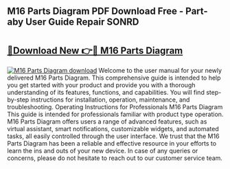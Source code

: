 ## M16 Parts Diagram PDF Download Free - Part-aby User Guide Repair SONRD

# <h2><a href="http://dfskmp.blite.top/?on=M16+Parts+Diagram">🔗Download New 👉🔴 M16 Parts Diagram</a></h2>

[![M16 Parts Diagram download](https://i.imgur.com/lujVjoI.png)](http://dfskmp.blite.top/?on=M16+Parts+Diagram)
Welcome to the user manual for your newly delivered M16 Parts Diagram. This comprehensive guide is intended to help you get started with your product and provide you with a thorough understanding of its features, functions, and capabilities. You will find step-by-step instructions for installation, operation, maintenance, and troubleshooting. Operating Instructions for Professionals M16 Parts Diagram This guide is intended for professionals familiar with product type operation. M16 Parts Diagram offers users a range of advanced features, such as virtual assistant, smart notifications, customizable widgets, and automated tasks, all easily controlled through the user interface. We trust that the M16 Parts Diagram has been a reliable and effective resource in your efforts to learn the ins and outs of your new device. In case of any queries or concerns, please do not hesitate to reach out to our customer service team.
